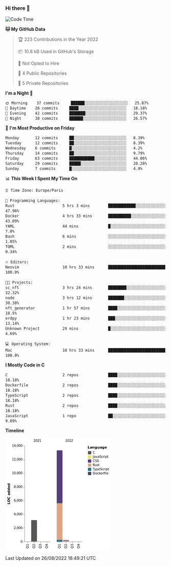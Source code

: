### Hi there 👋

<!--START_SECTION:waka-->
![Code Time](http://img.shields.io/badge/Code%20Time-1%2C578%20hrs%204%20mins-blue)

**🐱 My GitHub Data** 

> 🏆 223 Contributions in the Year 2022
 > 
> 📦 10.8 kB Used in GitHub's Storage 
 > 
> 🚫 Not Opted to Hire
 > 
> 📜 4 Public Repositories 
 > 
> 🔑 5 Private Repositories  
 > 
**I'm a Night 🦉** 

```text
🌞 Morning    37 commits     ██████░░░░░░░░░░░░░░░░░░░   25.87% 
🌆 Daytime    26 commits     ████░░░░░░░░░░░░░░░░░░░░░   18.18% 
🌃 Evening    42 commits     ███████░░░░░░░░░░░░░░░░░░   29.37% 
🌙 Night      38 commits     ██████░░░░░░░░░░░░░░░░░░░   26.57%

```
📅 **I'm Most Productive on Friday** 

```text
Monday       12 commits     ██░░░░░░░░░░░░░░░░░░░░░░░   8.39% 
Tuesday      12 commits     ██░░░░░░░░░░░░░░░░░░░░░░░   8.39% 
Wednesday    6 commits      █░░░░░░░░░░░░░░░░░░░░░░░░   4.2% 
Thursday     14 commits     ██░░░░░░░░░░░░░░░░░░░░░░░   9.79% 
Friday       63 commits     ███████████░░░░░░░░░░░░░░   44.06% 
Saturday     29 commits     █████░░░░░░░░░░░░░░░░░░░░   20.28% 
Sunday       7 commits      █░░░░░░░░░░░░░░░░░░░░░░░░   4.9%

```


📊 **This Week I Spent My Time On** 

```text
⌚︎ Time Zone: Europe/Paris

💬 Programming Languages: 
Rust                     5 hrs 3 mins        ████████████░░░░░░░░░░░░░   47.96% 
Docker                   4 hrs 33 mins       ██████████░░░░░░░░░░░░░░░   43.09% 
YAML                     44 mins             █░░░░░░░░░░░░░░░░░░░░░░░░   7.0% 
Bash                     6 mins              ░░░░░░░░░░░░░░░░░░░░░░░░░   1.05% 
TOML                     2 mins              ░░░░░░░░░░░░░░░░░░░░░░░░░   0.34%

🔥 Editors: 
Neovim                   10 hrs 33 mins      █████████████████████████   100.0%

🐱‍💻 Projects: 
sc_nft                   3 hrs 24 mins       ████████░░░░░░░░░░░░░░░░░   32.32% 
node                     3 hrs 12 mins       ███████░░░░░░░░░░░░░░░░░░   30.38% 
nft_generator            1 hr 57 mins        ████░░░░░░░░░░░░░░░░░░░░░   18.5% 
erdpy                    1 hr 23 mins        ███░░░░░░░░░░░░░░░░░░░░░░   13.14% 
Unknown Project          29 mins             █░░░░░░░░░░░░░░░░░░░░░░░░   4.69%

💻 Operating System: 
Mac                      10 hrs 33 mins      █████████████████████████   100.0%

```

**I Mostly Code in C** 

```text
C                        2 repos             ████░░░░░░░░░░░░░░░░░░░░░   18.18% 
Dockerfile               2 repos             ████░░░░░░░░░░░░░░░░░░░░░   18.18% 
TypeScript               2 repos             ████░░░░░░░░░░░░░░░░░░░░░   18.18% 
Rust                     2 repos             ████░░░░░░░░░░░░░░░░░░░░░   18.18% 
JavaScript               1 repo              ██░░░░░░░░░░░░░░░░░░░░░░░   9.09%

```


**Timeline**

![Chart not found](https://raw.githubusercontent.com/nu-wa/nu-wa/main/charts/bar_graph.png) 


 Last Updated on 26/08/2022 18:49:21 UTC
<!--END_SECTION:waka-->

<!--
**nu-wa/nu-wa** is a ✨ _special_ ✨ repository because its `README.md` (this file) appears on your GitHub profile.

Here are some ideas to get you started:

- 🔭 I’m currently working on ...
- 🌱 I’m currently learning ...
- 👯 I’m looking to collaborate on ...
- 🤔 I’m looking for help with ...
- 💬 Ask me about ...
- 📫 How to reach me: ...
- 😄 Pronouns: ...
- ⚡ Fun fact: ...
-->
